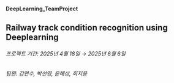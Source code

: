 #### DeepLearning_TeamProject

## Railway track condition recognition using Deeplearning

###### 프로젝트 기간: 2025년 4월 18일 → 2025년 6월 6일
###### 팀원: 김연수, 박선영, 윤혜상, 최지웅

